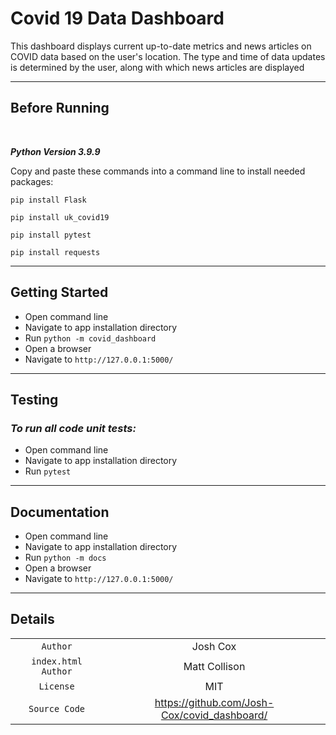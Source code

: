 # **Covid 19 Data Dashboard**

This dashboard displays current up-to-date metrics and news articles on COVID data based on the user's location.
The type and time of data updates is determined by the user, along with which news articles are displayed

---
## **Before Running**
<p>&nbsp;</p>

_**Python Version 3.9.9**_

Copy and paste these commands into a command line to install needed packages:

```
pip install Flask
```
```
pip install uk_covid19
```
```
pip install pytest
```
```
pip install requests
```
---
## **Getting Started**
- Open command line
- Navigate to app installation directory
- Run  ```python -m covid_dashboard```
- Open a browser
- Navigate to ```http://127.0.0.1:5000/```
---
## **Testing**
### *To run all code unit tests:*
- Open command line
- Navigate to app installation directory
- Run ```pytest```
---
## **Documentation**
- Open command line
- Navigate to app installation directory
- Run ```python -m docs```
- Open a browser
- Navigate to ```http://127.0.0.1:5000/```
---
## **Details**


|           |                         |
| :-------: |:-----------------------:|
|      ```Author```     |     Josh Cox     |
|    ```index.html Author```  |   Matt Collison    |
|     ```License```     |        MIT       |
|   ```Source Code```   |     https://github.com/Josh-Cox/covid_dashboard/    |

